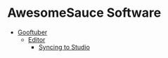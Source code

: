 # AwesomeSauce Software

- [Gooftuber](./gooftuber.md)
  - [Editor](./gooftuber/editor/main.md)
    - [Syncing to Studio](./gooftuber/editor/sync.md)
